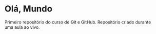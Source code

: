 # Olá, Mundo
 Primeiro repositório do curso de Git e GitHub.
 Repositório criado durante uma aula ao vivo.
